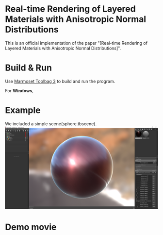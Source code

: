 Real-time Rendering of Layered Materials with Anisotropic Normal Distributions
===

This is an official implementation of the paper "[Real-time Rendering of Layered Materials with Anisotropic Normal Distributions]".

# Build & Run

Use [Marmoset Toolbag 3](https://marmoset.co/toolbag/) to build and run the program.

For **Windows**, 

# Example

We included a simple scene(sphere.tbscene).
![](./figs/example.png)

# Demo movie


